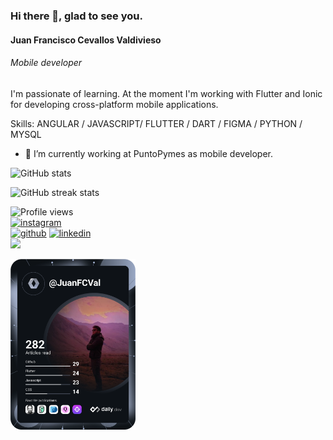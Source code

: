 
### Hi there 👋,  glad to see you.
#### Juan Francisco Cevallos Valdivieso
###### Mobile developer
I'm passionate of learning. At the moment I'm working with Flutter and Ionic for developing cross-platform mobile applications.

Skills: ANGULAR / JAVASCRIPT/ FLUTTER / DART / FIGMA / PYTHON / MYSQL

- 🔭 I’m currently working at PuntoPymes as mobile developer. 



![GitHub stats](https://github-readme-stats.vercel.app/api?username=JuanFCVAL&show_icons=true&count_private=true)  

![GitHub streak stats](https://github-readme-streak-stats.herokuapp.com/?user=JuanFCVAL)  

![Profile views](https://gpvc.arturio.dev/JuanFCVAL)  
[<img src='https://cdn.jsdelivr.net/npm/simple-icons@3.0.1/icons/instagram.svg' alt='instagram' height='36'>](https://www.instagram.com/juanfceval/)  
[<img src='https://cdn.jsdelivr.net/npm/simple-icons@3.0.1/icons/github.svg' alt='github' height='36'>](https://github.com/JuanFCVAL) 
[<img src='https://cdn.jsdelivr.net/npm/simple-icons@3.0.1/icons/linkedin.svg' alt='linkedin' height='36'>](https://www.linkedin.com/in/juanfcval/)  
<a href="https://github.com/JuanFCVal">
  <img src="https://github-readme-stats.vercel.app/api/top-langs/?username=JuanFCVal&layout=compact" />
</a>


<a href="https://app.daily.dev/JuanFCVal"><img src="https://github.com/JuanFCVal/JuanFCVal/blob/main/devcard.svg" width="200" alt="Dev Card"/></a>
